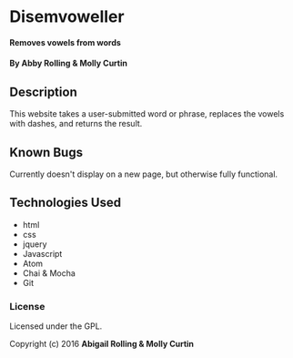 # Disemvoweller

#### Removes vowels from words

#### By Abby Rolling & Molly Curtin

## Description

This website takes a user-submitted word or phrase, replaces the vowels with dashes, and returns the result.

## Known Bugs

Currently doesn't display on a new page, but otherwise fully functional.

## Technologies Used

* html
* css
* jquery
* Javascript
* Atom
* Chai & Mocha
* Git

### License

Licensed under the GPL.

Copyright (c) 2016 **Abigail Rolling & Molly Curtin**
